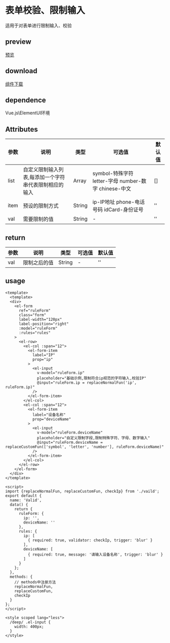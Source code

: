 # 表单校验、限制输入
适用于对表单进行限制输入、校验
## preview
[预览](./index.html#/demo/valid)
## download
[组件下载](./js/html/com-valid.zip)
## dependence
Vue.js\ElementUI环境

## Attributes
| 参数 |	说明 |类型 |可选值	| 默认值 |
| ---- | ---- |---- | ----   |----  | 
| list | 自定义限制输入列表,每添加一个字符串代表限制相应的输入 | Array | symbol-特殊字符 letter-字母 number-数字 chinese-中文 | []  | 
| item | 预设的限制方式 | String | ip-IP地址 phone-电话号码 idCard-身份证号 | ''  | 
| val | 需要限制的值 | String | - | ''  | 
## return
| 参数 |	说明 |类型 |可选值	| 默认值 |
| ---- | ---- |---- | ----   |----  | 
| val | 限制之后的值 | String | - | ''  | 
## usage
```
<template>
  <template>
  <div>
    <el-form 
      ref="ruleForm"
      class="form"
      label-width="120px"
      label-position="right"
      :model="ruleForm"
      :rules="rules"
    >
      <el-row>
        <el-col :span="12">
          <el-form-item
            label="IP"
            prop="ip"
          >
            <el-input
              v-model="ruleForm.ip"
              placeholder="基础示例,限制符合ip规范的字符输入,校验IP"
              @input="ruleForm.ip = replaceNormalFun('ip', ruleForm.ip)"
            />
          </el-form-item>
        </el-col>
        <el-col :span="12">
          <el-form-item
            label="设备名称"
            prop="deviceName"
          >
            <el-input
              v-model="ruleForm.deviceName"
              placeholder="自定义限制字段,限制特殊字符、字母、数字输入"
              @input="ruleForm.deviceName = replaceCustomFun(['symbol', 'letter', 'number'], ruleForm.deviceName)"
            />
          </el-form-item>
        </el-col>
      </el-row>
    </el-form>
  </div>
</template>

<script>
import {replaceNormalFun, replaceCustomFun, checkIp} from './vaild';
export default {
  name: 'Valid',
  data() {
    return {
      ruleForm: {
        ip: '',
        deviceName: ''
      },
      rules: {
        ip: [
          { required: true, validator: checkIp, trigger: 'blur' }
        ],
        deviceName: [
          { required: true, message: '请输入设备名称', trigger: 'blur' }
        ]
      }
    };
  },
  methods: {
    // methods中注册方法
    replaceNormalFun, 
    replaceCustomFun,
    checkIp
  }
};
</script>

<style scoped lang="less">
  /deep/ .el-input {
    width: 400px;
  }
</style>

```
